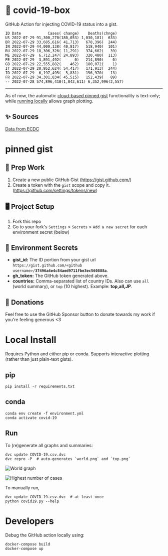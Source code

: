 # 🏥 covid-19-box

GitHub Action for injecting COVID-19 status into a gist.

```
ID Date            Cases( change)    Deaths(chnge)
US 2022-07-29 91,300,270(180,053) 1,030,181(  633)
BR 2022-07-29 33,685,616( 41,713)   678,396(  244)
IN 2022-07-29 44,000,138( 40,817)   518,940(  101)
RU 2022-07-29 18,306,326( 11,291)   374,602(   39)
ME 2022-07-29  6,712,247( 24,893)   320,480(  113)
PE 2022-07-29  3,891,492(      0)   214,890(    0)
GB 2022-07-29 22,555,882(    462)   180,072(    1)
IT 2022-07-29 20,952,624( 54,417)   171,913(  244)
ID 2022-07-29  6,197,495(  5,831)   156,970(   13)
FR 2022-07-29 34,301,834( 45,515)   152,439(   89)
-- 2022-07-28 574,896,410(1,043,611) 6,352,996(2,557)
```

---

As of now, the automatic [cloud-based pinned gist](#pinned-gist) functionality is text-only;
while [running locally](#local-install) allows graph plotting.

## ✨ Sources

[Data from ECDC](https://www.ecdc.europa.eu/en/publications-data/download-todays-data-geographic-distribution-covid-19-cases-worldwide)

# pinned gist

## 🎒 Prep Work
1. Create a new public GitHub Gist (https://gist.github.com/)
1. Create a token with the `gist` scope and copy it. (https://github.com/settings/tokens/new)

## 🖥 Project Setup
1. Fork this repo
1. Go to your fork's `Settings` > `Secrets` > `Add a new secret` for each environment secret (below)

## 🤫 Environment Secrets
- **gist_id:** The ID portion from your gist url `https://gist.github.com/<github username>/`**`37496a4e4c84aed9711fbe3ec560888a`**.
- **gh_token:** The GitHub token generated above.
- **countries:** Comma-separated list of country IDs. Also can use `all` (world summary), or `top` (10 highest). Example: **top,all,JP**.

## 💸 Donations

Feel free to use the GitHub Sponsor button to donate towards my work if you're feeling generous <3

# Local Install

Requires Python and either pip or conda. Supports interactive plotting (rather than just plain-text gists).

## pip

```
pip install -r requirements.txt
```

## conda

```
conda env create -f environment.yml
conda activate covid-19
```

## Run

To (re)generate all graphs and summaries:

```
dvc update COVID-19.csv.dvc
dvc repro -P  # auto-generates `world.png` and `top.png`
```

![World graph](world.png)

![Highest number of cases](top.png)

To manually run,

```
dvc update COVID-19.csv.dvc  # at least once
python covid19.py --help
```

# Developers

Debug the GitHub action locally using:

```
docker-compose build
docker-compose up
```
